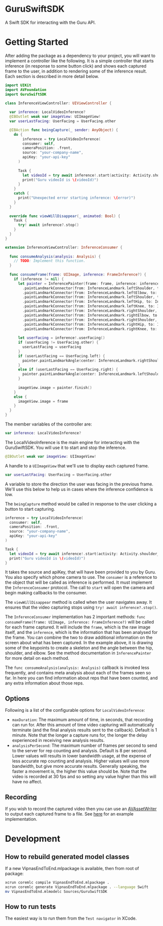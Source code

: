 # GuruSwiftSDK

A Swift SDK for interacting with the Guru API.

# Getting Started

After adding the package as a dependency to your project, you will want to implement a controller like the following.
It is a simple controller that starts inference (in response to some button click) and shows each captured frame
to the user, in addition to rendering some of the inference result. Each section is described in more detail below.

```swift
import UIKit
import AVFoundation
import GuruSwiftSDK

class InferenceViewController: UIViewController {
  
  var inference: LocalVideoInference?
  @IBOutlet weak var imageView: UIImageView!
  var userLastFacing: UserFacing = UserFacing.other

  @IBAction func beingCapture(_ sender: AnyObject) {
    do {
        inference = try LocalVideoInference(
        consumer: self,
        cameraPosition: .front,
        source: "your-company-name",
        apiKey: "your-api-key"
      )
      
      Task {
        let videoId = try await inference!.start(activity: Activity.shoulder_flexion)
        print("Guru videoId is \(videoId)")
      }
    }
    catch {
      print("Unexpected error starting inference: \(error)")
    }
  }
  
  override func viewWillDisappear(_ animated: Bool) {
    Task {
      try! await inference?.stop()
    }
  }
}

extension InferenceViewController: InferenceConsumer {
  
  func consumeAnalysis(analysis: Analysis) {
    // TODO: Implement this function.
  }
  
  func consumeFrame(frame: UIImage, inference: FrameInference?) {
    if (inference != nil) {
      let painter = InferencePainter(frame: frame, inference: inference!)
        .paintLandmarkConnector(from: InferenceLandmark.leftShoulder, to: InferenceLandmark.leftElbow)
        .paintLandmarkConnector(from: InferenceLandmark.leftElbow, to: InferenceLandmark.leftWrist)
        .paintLandmarkConnector(from: InferenceLandmark.leftShoulder, to: InferenceLandmark.leftHip)
        .paintLandmarkConnector(from: InferenceLandmark.leftHip, to: InferenceLandmark.leftKnee)
        .paintLandmarkConnector(from: InferenceLandmark.leftKnee, to: InferenceLandmark.leftAnkle)
        .paintLandmarkConnector(from: InferenceLandmark.rightShoulder, to: InferenceLandmark.rightElbow)
        .paintLandmarkConnector(from: InferenceLandmark.rightElbow, to: InferenceLandmark.rightWrist)
        .paintLandmarkConnector(from: InferenceLandmark.rightShoulder, to: InferenceLandmark.rightHip)
        .paintLandmarkConnector(from: InferenceLandmark.rightHip, to: InferenceLandmark.rightKnee)
        .paintLandmarkConnector(from: InferenceLandmark.rightKnee, to: InferenceLandmark.rightAnkle)
      
      let userFacing = inference!.userFacing()
      if (userFacing != UserFacing.other) {
        userLastFacing = userFacing
      }
      if (userLastFacing == UserFacing.left) {
        painter.paintLandmarkAngle(center: InferenceLandmark.rightShoulder, from: InferenceLandmark.rightHip, to: InferenceLandmark.rightElbow, clockwise: true)
      }
      else if (userLastFacing == UserFacing.right) {
        painter.paintLandmarkAngle(center: InferenceLandmark.leftShoulder, from: InferenceLandmark.leftHip, to: InferenceLandmark.leftElbow, clockwise: false)
      }
      
      imageView.image = painter.finish()
    }
    else {
      imageView.image = frame
    }
  }
}
```

The member variables of the controller are:

```swift
var inference: LocalVideoInference?
```
The LocalVideoInference is the main engine for interacting with the GuruSwiftSDK. You will use it to start and stop the inference.

```swift
@IBOutlet weak var imageView: UIImageView!
```
A handle to a `UIImageView` that we'll use to display each captured frame.

```swift
var userLastFacing: UserFacing = UserFacing.other
```
A variable to store the direction the user was facing in the previous frame.
We'll use this below to help us in cases where the inference confidence is low.

The `beingCapture` method would be called in response to the user clicking a button to start capturing.
```swift
inference = try LocalVideoInference(
  consumer: self,
  cameraPosition: .front,
  source: "your-company-name",
  apiKey: "your-api-key"
)

Task {
  let videoId = try await inference!.start(activity: Activity.shoulder_flexion)
  print("Guru videoId is \(videoId)")
}
```
It takes the source and apiKey, that will have been provided to you by Guru.
You also specify which phone camera to use. 
The `consumer` is a reference to the object that will be called as inference is
performed. It must implement the `InferenceConsumer` protocol.
The call to `start` will open the camera and begin making callbacks to the consumer.

The `viewWillDisappear` method is called when the user navigates away. It
ensures that the video capturing stops using `try! await inference?.stop()`.

The `InferenceConsumer` implementation has 2 important methods:
`func consumeFrame(frame: UIImage, inference: FrameInference?)` will be called 
for each frame captured. It will include the `frame`, which is the raw image itself,
and the `inference`, which is the information that has been analysed for the frame.
You can combine the two to draw additional information on the screen about what has
been captured. In the example above, it is drawing some of the keypoints to
create a skeleton and the angle between the hip, shoulder, and elbow. See the method
documentation in `InferencePainter` for more detail on each method.

The `func consumeAnalysis(analysis: Analysis)` callback is invoked less frequently,
and contains meta analysis about each of the frames seen so far. In here you can find
information about reps that have been counted, and any extra information about those
reps.

## Options
Following is a list of the configurable options for `LocalVideoInference`:
- `maxDuration`: The maximum amount of time, in seconds, that recording can run for. After this amount of time video capturing will automatically terminate (and the final analysis results sent to the callback). Default is 1 minute. Note that the longer a capture runs for, the longer the delay experienced in receiving new analysis results.
- `analysisPerSecond`: The maximum number of frames per second to send to the server for rep counting and analysis. Default is 8 per second. Lower values will results in lower bandwidth usage, at the expense of less accurate rep counting and analysis. Higher values will use more bandwidth, but give more accurate results. Generally speaking, the faster a movement is, the higher this value should be. Note that the video is recorded at 30 fps and so setting any value higher than this will have no affect.

## Recording
If you wish to record the captured video then you can use an [AVAssetWriter](https://developer.apple.com/documentation/avfoundation/avassetwriter) to output each captured frame to a file. See [here](https://gist.github.com/yusuke024/b5cd3909d9d7f9e919291491f6b381f0#file-viewcontroller-swift-L82) for an example implementation.

# Development
## How to rebuild generated model classes
If a new VipnasEndToEnd.mlpackage is available, then from root of package:
```bash
xcrun coremlc compile VipnasEndToEnd.mlpackage .
xcrun coremlc generate VipnasEndToEnd.mlpackage . --language Swift
mv VipnasEndToEnd.mlmodelc Sources/GuruSwiftSDK
```

## How to run tests
The easiest way is to run them from the `Test navigator` in XCode.
